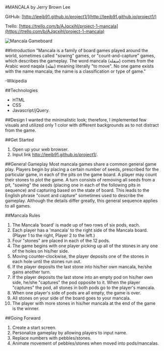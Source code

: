 #MANCALA
by Jerry Brown Lee

GitHub: [http://leejb91.github.io/project1/](http://leejb91.github.io/project1/)

Trello: [https://trello.com/b/AJqcxihl/project-1-mancala](https://trello.com/b/AJqcxihl/project-1-mancala)

![Mancala Gameboard](https://i.imgur.com/Rt9rlDW.jpg)

##Introduction
	"Mancala is a family of board games played around the world,
	sometimes called "sowing" games, or "count-and-capture" games,
	which describes the gameplay. The word mancala (منقلة) comes from 
	the Arabic word naqala (نقلة) meaning literally "to move". No one 
	game exists with the name mancala; the name is a classification or 
	type of game."

-Wikipedia

##Technologies
- HTML
- CSS
- Javascript/jQuery.

##Design
I wanted the minimalistic look; therefore, I implemented few visuals and utilized only 1 color with different backgrounds as to not distract from the game.

##Get Started
1. Open up your web browser.
2. Input link http://leejb91.github.io/project1/.

##General Gameplay
Most mancala games share a common general game play. Players begin by placing a certain number of seeds, prescribed for the particular game, in each of the pits on the game board. A player may count their stones to plot the game. A turn consists of removing all seeds from a pit, "sowing" the seeds (placing one in each of the following pits in sequence) and capturing based on the state of board. This leads to the English phrase "count and capture" sometimes used to describe the gameplay. Although the details differ greatly, this general sequence applies to all games.

##Mancala Rules

1. The Mancala 'board' is made up of two rows of six pods, each.
2. Each player has a 'mancala' to the right side of the Mancala board. (Player 1 to the right, Player 2 to the left.)
3. Four "stones" are placed in each of the 12 pods.
4. The game begins with one player picking up all of the stones in any one of the holes on his/her side.
5. Moving counter-clockwise, the player deposits one of the stones in each hole until the stones run out.
6. If the player deposits the last stone into his/her own mancala, he/she gains another turn.
7. If the player deposits the last stone into an empty pod on his/her own side, he/she "captures" the pod opposite to it. When the player "captures" the pod, all stones in both pods go to the player's mancala.
8. When one player's side of pods are all empty, the game is over.
9. All stones on your side of the board goes to your mancala.
10. The player with more stones in his/her mancala at the end of the game is the winner.

##Going Forward
1. Create a start screen.
2. Personalize gameplay by allowing players to input name.
3. Replace numbers with pebbles/stones.
4. Animate movement of pebbles/stones when moved into pods/mancalas.

